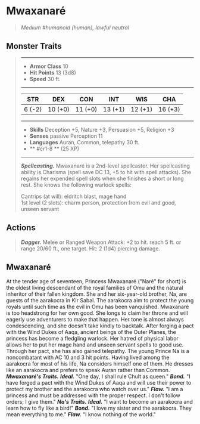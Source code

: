 # Mwaxanaré
>*Medium #humanoid (human), lawful neutral*
## Monster Traits
>___
>- **Armor Class** 10
>- **Hit Points** 13 (3d8)
>- **Speed** 30 ft.
>___
>|STR|DEX|CON|INT|WIS|CHA|
>|:---:|:---:|:---:|:---:|:---:|:---:|
>|6 (-2)|10 (+0)|11 (+0)|13 (+1)|12 (+1)|16 (+3)|
>___
>- **Skills** Deception +5, Nature +3, Persuasion +5, Religion +3
>- **Senses** passive Perception 11
>- **Languages** Auran, Common, telepathy 30 ft.
>- ** #cr1-8 ** (25 XP)
>___
>***Spellcasting.*** Mwaxanaré is a 2nd-level spellcaster. Her spellcasting ability is Charisma (spell save DC 13, +5 to hit with spell attacks). She regains her expended spell slots when she finishes a short or long rest. She knows the following warlock spells:  
>
>Cantrips (at will): eldritch blast, mage hand  
>1st level (2 slots): charm person, protection from evil and good, unseen servant  
>
## Actions
>***Dagger.*** Melee  or Ranged Weapon Attack: +2 to hit. reach 5 ft. or range 20/60 ft., one target. Hit: 2 (1d4) piercing damage.
## Mwaxanaré
At the tender age of seventeen, Princess Mwaxanaré ("Naré" for short) is the oldest living descendant of the royal families of Omu and the natural inheritor of their fallen kingdom. She and her six-year-old brother, Na, are guests of the aarakocra in Kir Sabal. The aarakocra aim to protect the young royals until such time as the evil in Omu has been vanquished.
Mwaxanaré is too headstrong for her own good. She longs to claim her throne and will eagerly use adventurers to make that happen. Her tone is almost always condescending, and she doesn't take kindly to backtalk.
After forging a pact with the Wind Dukes of Aaqa, ancient beings of the Outer Planes, the princess has become a fledgling warlock. Her hatred of physical labor allows her to put her mage hand and unseen servant spells to good use. Through her pact, she has also gained telepathy.
The young Prince Na is a noncombatant with AC 10 and 3 hit points. Having lived among the aarakocra for most of his life, Na considers himself one of them. He dresses like an aarakocra and prefers to speak Auran rather than Common.
***Mwaxanaré's Traits.*** ***Ideal.*** "One day, I shall rule Chult as queen."
***Bond.*** "I have forged a pact with the Wind Dukes of Aaqa and will use their power to protect my brother and the aarakocra who watch over us."
***Flaw.*** "I am a princess and must be addressed with the proper respect. I don't follow orders; I give them."
***Na's Traits.*** ***Ideal.*** "I want to become an aarakocra and learn how to fly like a bird!"
***Bond.*** "I love my sister and the aarakocra. They mean everything to me."
***Flaw.*** "I know nothing of the world."